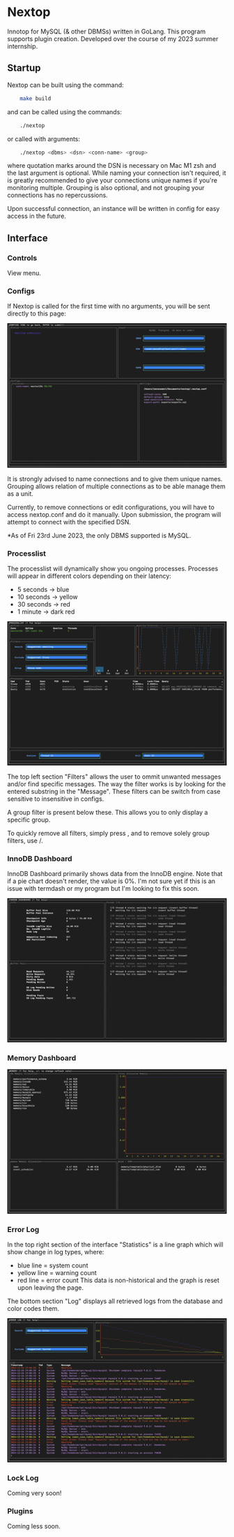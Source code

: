# Nextop
Innotop for MySQL (& other DBMSs) written in GoLang.
This program supports plugin creation.
Developed over the course of my 2023 summer internship.

## Startup
Nextop can be built using the command:
```bash
    make build
```

and can be called using the commands:
```bash
    ./nextop
```

or called with arguments:
```bash
    ./nextop <dbms> <dsn> <conn-name> <group>
```
where quotation marks around the DSN is necessary on Mac M1 zsh and the last argument is optional.
While naming your connection isn't required, it is greatly recommended to give your connections unique names if you're monitoring multiple.
Grouping is also optional, and not grouping your connections has no repercussions.

Upon successful connection, an instance will be written in config for easy access in the future.

## Interface
### Controls
View menu.

### Configs
If Nextop is called for the first time with no arguments, you will be sent directly to this page:

![ConfigPage](https://github.com/raneamri/nextop/blob/main/img/config.png)

It is strongly advised to name connections and to give them unique names.
Grouping allows relation of multiple connections as to be able manage them as a unit.

Currently, to remove connections or edit configurations, you will have to access nextop.conf and do it manually.
Upon submission, the program will attempt to connect with the specified DSN.

*As of Fri 23rd June 2023, the only DBMS supported is MySQL.

### Processlist
The processlist will dynamically show you ongoing processes. Processes will appear in different colors depending on their latency:
- 5 seconds -> blue
- 10 seconds -> yellow
- 30 seconds -> red
- 1 minute -> dark red

![Processlist](https://github.com/raneamri/nextop/blob/main/img/processlist.png)

The top left section "Filters" allows the user to ommit unwanted messages and/or find specific messages.
The way the filter works is by looking for the entered substring in the "Message".
These filters can be switch from case sensitive to insensitive in configs.

A group filter is present below these. This allows you to only display a specific group.

To quickly remove all filters, simply press \, and to remove solely group filters, use /.

### InnoDB Dashboard
InnoDB Dashboard primarily shows data from the InnoDB engine.
Note that if a pie chart doesn't render, the value is 0%.
I'm not sure yet if this is an issue with termdash or my program but I'm looking to fix this soon.

![InnoDBDashboard](https://github.com/raneamri/nextop/blob/main/img/innodb.png)

### Memory Dashboard
![MemoryDashboard](https://github.com/raneamri/nextop/blob/main/img/memory.png)

### Error Log
In the top right section of the interface "Statistics" is a line graph which will show change in log types, where:
- blue line = system count
- yellow line = warning count
- red line = error count
This data is non-historical and the graph is reset upon leaving the page.

The bottom section "Log" displays all retrieved logs from the database and color codes them.

![ErrorLog](https://github.com/raneamri/nextop/blob/main/img/error.png)

### Lock Log
Coming very soon!

### Plugins
Coming less soon.